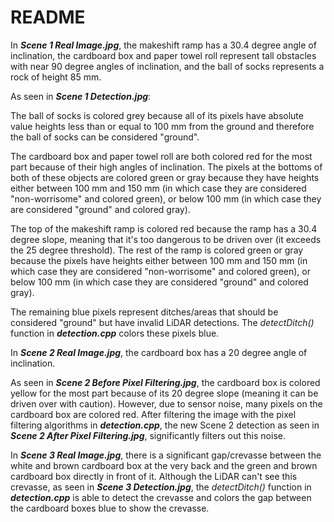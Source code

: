 
# README

In ***Scene 1 Real Image.jpg***, the makeshift ramp has a 30.4 degree 
angle of inclination, the cardboard box and paper towel roll represent tall obstacles with near 90 degree angles of inclination, and the ball of socks represents a rock of height 85 mm.

As seen in ***Scene 1 Detection.jpg***:

The ball of socks is colored grey because all of its pixels have absolute value heights less than or equal to 100 mm from the ground and therefore the ball of socks can be considered "ground".

The cardboard box and paper towel roll are both colored red for the most part because of their high angles of inclination. The pixels at the bottoms of both of these objects are colored green or gray because they have heights either between 100 mm and 150 mm (in which case they are considered "non-worrisome" and colored green), or below 100 mm (in which case they are considered "ground" and colored gray).

The top of the makeshift ramp is colored red because the ramp has a 30.4 degree slope, meaning that it's too dangerous to be driven over (it exceeds the 25 degree threshold). The rest of the ramp is colored green or gray because the pixels have heights either between 100 mm and 150 mm (in which case they are considered "non-worrisome" and colored green), or below 100 mm (in which case they are considered "ground" and colored gray).

The remaining blue pixels represent ditches/areas that should be considered "ground" but have invalid LiDAR detections. The *detectDitch()* function in ***detection.cpp*** colors these pixels blue.

In ***Scene 2 Real Image.jpg***, the cardboard box has a 20 degree angle of inclination.

As seen in ***Scene 2 Before Pixel Filtering.jpg***, the cardboard box is colored yellow for the most part because of its 20 degree slope (meaning it can be driven over with caution). However, due to sensor noise, many pixels on the cardboard box are colored red. After filtering the image with the pixel filtering algorithms in ***detection.cpp***, the new Scene 2 detection as seen in ***Scene 2 After Pixel Filtering.jpg***, significantly filters out this noise.

In ***Scene 3 Real Image.jpg***, there is a significant gap/crevasse between the white and brown cardboard box at the very back and the green and brown cardboard box directly in front of it. Although the LiDAR can't see this crevasse, as seen in ***Scene 3 Detection.jpg***, the *detectDitch()* function in ***detection.cpp*** is able to detect the crevasse and colors the gap between the cardboard boxes blue to show the crevasse.